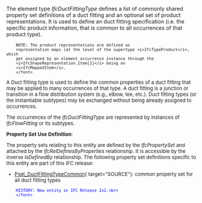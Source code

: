 The element type _IfcDuctFittingType_ defines a list of commonly shared property set definitions of a duct fitting and an optional set of product representations. It is used to define an duct fitting specification (i.e. the specific product information, that is common to all occurrences of that product type).

> <font size="-1">
		NOTE: The product representations are defined as
		representation maps (at the level of the supertype <i>IfcTypeProduct</i>, which
		get assigned by an element occurrence instance through the
		<i>IfcShapeRepresentation.Item[1]</i> being an
		<i>IfcMappedItem</i>.
    	</font>

A Duct fitting type is used to define the common properties of a duct fitting that may be applied to many occurrences of that type. A duct fitting is a junction or transition in a flow distribution system (e.g., elbow, tee, etc.). Duct fitting types (or the instantiable subtypes) may be exchanged without being already assigned to occurrences.

The occurrences of the _IfcDuctFittingType_ are represented by instances of _IfcFlowFitting_ or its subtypes.

****Property Set Use Definition****:

The property sets relating to this entity are defined by the _IfcPropertySet_ and attached by the _IfcRelDefinesByProperties_ relationship. It is accessible by the inverse _IsDefinedBy_ relationship. The following property set definitions specific to this entity are part of this IFC release:

* [Pset_DuctFittingTypeCommon](../../psd/IfcHvacDomain/Pset_DuctFittingTypeCommon.xml){ target="SOURCE"}: common property set for all duct fitting types 

> <font color="#0000ff" size="-1">
    	HISTORY: New entity in IFC Release 2x2.<br>
    	</font>